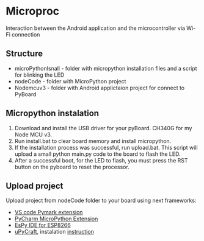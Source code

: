 # Microproc
Interaction between the Android application and the microcontroller via Wi-Fi connection

## Structure
- microPythonIsnall - folder with micropython installation files and a script for blinking the LED
- nodeCode - folder with MicroPython project
- Nodemcuv3 - folder with Android applictaion project for connect to PyBoard

## Micropython instalation
1) Download and install the USB driver for your pyBoard. CH340G for my Node MCU v3.
2) Run install.bat to clear board memory and install micropython.
3) If the installation process was successful, run upload.bat. This script will upload a small python main.py code to the board to flash the LED.
4) After a successful boot, for the LED to flash, you must press the RST button on the pyboard to reset the processor.

## Upload project

Upload project from nodeCode folder to your board using next frameworks:
- [VS code Pymark extension](https://randomnerdtutorials.com/micropython-esp32-esp8266-vs-code-pymakr/)
- [PyCharm MicroPython Extension](https://plugins.jetbrains.com/plugin/9777-micropython)
- [EsPy IDE for ESP8266](https://github.com/jungervin/EsPy)
- [uPyCraft](https://github.com/DFRobot/uPyCraft), instalation [instruction](https://randomnerdtutorials.com/install-upycraft-ide-windows-pc-instructions/)
